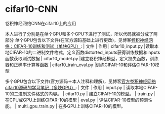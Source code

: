 # cifar10-CNN
卷积神经网络CNN在cifar10上的应用

本人进行了分别是在单个GPU和多个GPU下进行了测试，所以代码就被分成了两部分
单个GPU包含以下文件(在官方源码基础上进行更改)，见博客[卷积神经网络：CIFAR-10训练和测试（单块GPU）](https://blog.csdn.net/weixin_42111770/article/details/81940601):
|  文件  | 作用
|  cifar10_input.py  |读取本地CIFAR-10的二进制文件格式，定义函数distorted_inputs获得训练数据和inputs函数获取测试数据
|  cifar10_model.py  |建立卷积神经模型，定义损失函数，训练器和正确率计算等函数
|   cifar10_train_eval.py |训练CIFAR-10和评估CIFAR-10模型

多个GPU包含以下文件(官方源码＋本人注释和理解)，见博客[官方卷积神经网络cifar10源码的学习笔记（多块GPU）](https://blog.csdn.net/weixin_42111770/article/details/82685668):
|  文件  | 作用
|  input.py  | 读取本地CIFAR-10的二进制文件格式的内容。
|   cifar10.py | 建立CIFAR-10的模型。
| train.py | 在CPU或GPU上训练CIFAR-10的模型
|  eval.py | 评估CIFAR-10模型的预测性能。
| multi_gpu_train.py | 在多GPU上训练CIFAR-10的模型。
